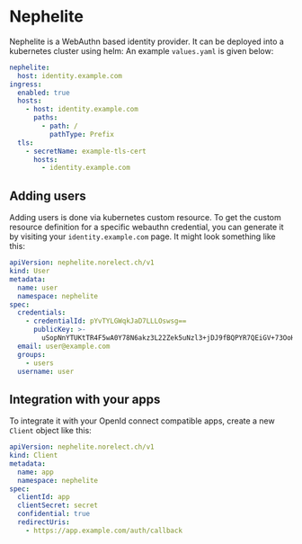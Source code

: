 # Nephelite

Nephelite is a WebAuthn based identity provider. It can be deployed into a kubernetes cluster using helm:
An example `values.yaml` is given below:

```yaml
nephelite:
  host: identity.example.com
ingress:
  enabled: true
  hosts:
    - host: identity.example.com
      paths:
        - path: /
          pathType: Prefix
  tls:
    - secretName: example-tls-cert
      hosts:
        - identity.example.com
```

## Adding users

Adding users is done via kubernetes custom resource. To get the custom resource definition for a specific
webauthn credential, you can generate it by visiting your `identity.example.com` page. It might look something like this:

```yaml
apiVersion: nephelite.norelect.ch/v1
kind: User
metadata:
  name: user
  namespace: nephelite
spec:
  credentials:
    - credentialId: pYvTYLGWqkJaD7LLLOswsg==
      publicKey: >-
        uSopNnYTUKtTR4F5wA0Y78N6akz3L22Zek5uNzl3+jDJ9fBQPYR7QEiGV+73OoHsPvs+37D8ANJ1MFthiw9aUw==
  email: user@example.com
  groups:
    - users
  username: user
```

## Integration with your apps

To integrate it with your OpenId connect compatible apps, create a new `Client` object like this:

```yaml
apiVersion: nephelite.norelect.ch/v1
kind: Client
metadata:
  name: app
  namespace: nephelite
spec:
  clientId: app
  clientSecret: secret
  confidential: true
  redirectUris:
    - https://app.example.com/auth/callback
```

